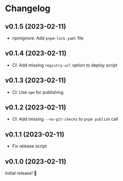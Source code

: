 # Changelog

## v0.1.5 (2023-02-11)

- npmignore: Add `pnpm-lock.yaml` file


## v0.1.4 (2023-02-11)

- CI: Add missing `registry-url` option to deploy script


## v0.1.3 (2023-02-11)

- CI: Use `npm` for publishing


## v0.1.2 (2023-02-11)

- CI: Add missing `--no-git-checks` to `pnpm publish` call


## v0.1.1 (2023-02-11)

- Fix release script


## v0.1.0 (2023-02-11)

Initial release! 🎉
